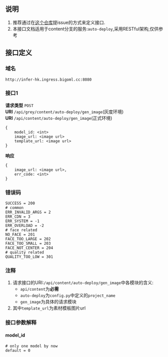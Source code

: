 ## 说明
1. 推荐通过在[这个仓库](https://git.sysop.bigo.sg/baijialuo/evg-ml-serving-interface)提issue的方式来定义接口.
2. 本接口文档适用于content分支的服务:`auto-deploy`,采用RESTful架构,仅供参考

## 接口定义
### 域名
`http://infer-hk.ingress.bigoml.cc:8080`
### 接口1
**请求类型** `POST`  
**URI** `/api/grey/content/auto-deploy/gen_image`(灰度环境)  
**URI** `/api/content/auto-deploy/gen_image`(正式环境)  
```
{
    model_id: <int>
    image_url: <image url>
    template_url: <image url>
}
```
**响应**
```
{
    image_url: <image url>,
    err_code: <int>
}
```

### 错误码
```
SUCCESS = 200
# common
ERR_INVALID_ARGS = 2
ERR_CDN = 3
ERR_SYSTEM = -1
ERR_OVERLOAD = -2
# face related
NO_FACE = 201
FACE_TOO_LARGE = 202
FACE_TOO_SMALL = 203
FACE_NOT_CENTER = 204
# quality related
QUALITY_TOO_LOW = 301
```

### 注释
1. 请求接口的URI:`/api/content/auto-deploy/gen_image`中各模块的含义:
   - `api/content`为**必需**
   - `auto-deploy`为`config.py`中定义的`project_name`
   - `gen_image`为具体的请求模块
2. 其中`template_url`为素材模板图片url

### 接口参数解释
#### model_id
```
# only one model by now
default = 0
```